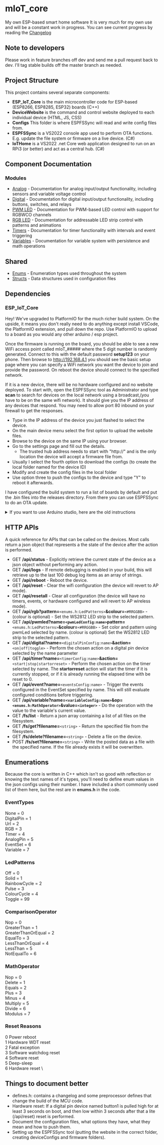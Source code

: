 # mIoT_core
My own ESP-based smart home software
It is very much for my own use and will be a constant work in progress.	
You can see current progress by reading the [Changelog](/changelog/readme.md)

## Note to developers
Please work in feature branches off dev and send me a pull request back to dev. I'll tag stable builds off the master branch as needed.

## Project Structure
This project contains several separate components:
* **ESP_IoT_Core** is the main microcontroller code for ESP-based (ESP8266, ESP8285, ESP32) boards (C++)
* **DeviceWebsite** is the command and control website deployed to each individual device (HTML, JS, CSS)
* **Configs** This folder is where ESPFSSync will read and write config files from.
* **ESPFSSync** is a VS2022 console app used to perform OTA functions. E.g. update the file system or firmware on a live device. (C#)
* **IoTHome** is a VS2022 .net Core web application designed to run on an RPi3 (or better) and act as a central hub. (C#)

## Component Documentation
### Modules
* [Analog](/analog/readme.md) - Documentation for analog input/output functionality, including sensors and variable voltage control
* [Digital](/digital/readme.md) - Documentation for digital input/output functionality, including buttons, switches, and relays
* [PWM LED](/pwm/readme.md) - Documentation for PWM-based LED control with support for RGBWCO channels
* [RGB LED](/rgb/readme.md) - Documentation for addressable LED strip control with patterns and animations
* [Timers](/timer/readme.md) - Documentation for timer functionality with intervals and event triggering
* [Variables](/variables/readme.md) - Documentation for variable system with persistence and math operations
## Shared
* [Enums](/enums/readme.md) - Enumeration types used throughout the system
* [Structs](/structs/readme.md) - Data structures used in configuration files

## Dependencies
### ESP_IoT_Core
Hey! We've upgraded to PlatformIO for the much richer build system. On the upside, it means you don't really need to do anything except install VSCode, the PlatformIO extension, and pull down the repo.
Use PlatformIO to upload to a board as you would any other arduino / esp project.

Once the firmware is running on the board, you should be able to see a new WiFi access point called mIoT_##### where the 5 digit number is randomly generated. Connect to this with the default password **setup123** on your phone. Then browse to http://192.168.4.1 you should see the basic setup page where you can specify a WiFi network you want the device to join and provide the password. On reboot the device should connect to the specified network.

If it is a new device, there will be no hardware configured and no website deployed.
To start with, open the ESPFSSync tool as Administrator and type **scan** to search for devices on the local network using a broadcast,(you have to be on the same wifi network). It should give you the IP address of any devices that respond. You may need to allow port 80 inbound on your firewall to get the responses.
- Type in the IP address of the device you just flashed to select the device.
- On the main device menu select the first option to upload the website files.
- Browse to the device on the same IP using your browser.
- Go to the settings page and fill out the details.
	- The trusted hub address needs to start with "http://" and is the only location the device will accept a firmware file from.
- Usually I  select the fourth option to download the configs (to create the local folder named for the device ID)
- Modify and create the config files in the local folder
- Use option three to push the configs to the device and type "Y" to reboot it afterwards.

I have configured the build system to run a list of boards by default and put the .bin files into the releases directory. From there you can use ESPFSSync to do an OTA update.

<details>
<summary>If you want to use Arduino studio, here are the old instructions</summary>
I'm using **Arduino Studio v1.8.18** but later v1 versions should work with the same instructions. The following instructions assume you're doing the same.

You'll need to add the ESP boards to Arduino Studio if you haven't already by going to preferences and adding the all the following urls to the "Additional Boards Manager URLs" (comma separated)
https://dl.espressif.com/dl/package_esp32_index.json,
http://arduino.esp8266.com/stable/package_esp8266com_index.json,
https://raw.githubusercontent.com/espressif/arduino-esp32/gh-pages/package_esp32_dev_index.json

In the board manager add esp8266 version 3.0.2 and esp32 version 2.0.2
ESP32 and ESP32S2 is all a work in progress / untested / not working at the moment.


The following libraries are required (installed via the Arduino Studio library manager)
* WiFi (tested with 1.2.7)
* AccelStepper (tested with 1.61.0)
* ArduinoJson (tested with 6.18.5)
* Effortless-SPIFFS (2.1.4)
* ESPFlash (tested with 1.0.0)
* NeoPixelBus (tested with 2.6.9)
* QList (tested with 0.6.7)
* ESP32httpUpdate (2.1.145)
* ESP32 AnalogWrite (0.1.0)

Additionally, you need to manually add the following to your libraries: 
* ESPAsyncWebServer @ https://github.com/me-no-dev/ESPAsyncWebServer
* ESPAsyncTCP @ https://github.com/me-no-dev/ESPAsyncTCP

I've been downloading the master branch as a zip from github and using Sketch -> Include Library -> Add ZIP library in Arduino studio to add them to the right place.

## Building
Opening the ESP_IoT_core.ino file in Arduino Studio with all the above dependencies installed should be all you need to do. Set up the board as below (not an exhaustive list), select the correct COM port and click the Upload button (You'll need to short IO0 to Gnd on boot to go into the bootloader before you'll be able to upload new firmware over serial).

## Board Setup (Tuya and some other standard modules)
It's important that you consistently select the same filesystem layout for a board otherwise it will map incorrectly and after you update, all the files that were on the filesystem are no longer there. For this reason, I've been making notes in defines.h to remind me what to set for different boards. /api/status gives FS info and if you deploy the default website, there is a readout of the current filesystem layout at the top of the settings page on the module's website.

### Hardware (board selection in arduino studio):
    * Modules:
      - Generic ESP8266 (2MB) - FS:1MB, OTA:512KB
      - Generic ESP8266 (4MB) - FS:3MB, OTA:512KB
      - Generic ESP8285 (1MB) - FS:64KB, OTA:470KB - No website support
      - Generic ESP8285 (2MB) - FS:1MB, OTA:512KB

    * Tested Boards:
      - ESP-12E (4MB) - use Generic ESP8266
      - ESP-12F (4MB) - use Generic ESP8266
      - ESP-12S (4MB) - use Generic ESP8266
      - ESP-02S Module (2MB) - use Generic ESP8285
      - ESP-02M Module (2MB) - use Generic ESP8285
      - WeMos D1 Mini (4MB) - use LOLIN(WEMOS) D1 R2 & mini
      - Tuya TYWE3S (2MB) - use Generic ESP8266
      - Tuya TYWE2S (1MB) - use Generic ESP8285
      - Tuya TYWE2L (1MB) - use Generic ESP8285
      - DMP-L1 (1MB) - use Generic ESP8285

  * File system layout for different flash sizes:
    - 8M (1MB) - FS:64KB, OTA:470KB - No website support
    - 16M (2MB) - FS:1MB, OTA:512KB
    - 32M (4MB) - FS:3MB, OTA:512KB
</details>

## HTTP APIs
A quick reference for APIs that can be called on the devices. Most calls return a json object that represents a the state of the device after the action is performed.
* GET **/api/status** - Explicitly retrieve the current state of the device as a json object without performing any action.
* GET **/api/logs** - If remote debugging is enabled in your build, this will retrieve up to the last 100 debug log items as an array of strings.
* GET **/api/reboot** - Reboot the device.
* GET **/api/reset** - Clear the wifi configuration (the device will revert to AP mode).
* GET **/api/resetall** - Clear all configuration (the device will have no timers, events, or hardware configured and will revert to AP wireless mode).
* GET **/api/rgb?pattern=**`<enums.h:LedPatterns>`**&colour=**`<#RRGGBB>` - (colour is optional) - Set the WS2812 LED strip to the selected pattern.
* GET **/api/pwmled?name=`<pwmLedConfig:name>`pattern=**`<enums.h:LedPatterns>`**&colour=**`<#RRGGBB>` - Set color and pattern using pwmLed selected by name. (colour is optional) Set the WS2812 LED strip to the selected pattern.
* GET **/api/digital?name=**`<digitalPinConfig:name>`**&action=**`<on|off|toggle>` - Perform the chosen action on a digital pin device selected by the name parameter
* GET **/api/timer?name=**`<timerConfig:name>`**&action=**`<start|stop|startorreset>` - Perform the chosen action on the timer selected by name. The **startorreset** action will start the timer if it is currently stopped, or if it is already running the elapsed time with be reset to 0.
* GET **/api/event?name=**`<eventsConfig:name>` - Trigger the events configured in the EventSet specified by name. This will still evaluate configured conditions before triggering.
* GET **/api/variable?name=`<variableConfig:name>`&op=`<enums.h:MathOperator>`&value=`<integer>`** - Do the operation with the value to the variable's current value.
* GET **/fs/list** - Return a json array containing a list of all files on the filesystem.
* GET **/fs/get?filename=**`<string>` - Return the specified file from the filesystem.
* GET **/fs/delete?filename=**`<string>` - Delete a file on the device.
* POST **/fs/set?filename=**`<string>` - Write the posted data as a file with the specified name. If the file already exists it will be overwritten.

## Enumerations
Because the core is written in C++ which isn't so good with reflection or knowing the text names of it's types, you'll need to define enum values in the json configs using their number. I have included a short commonly used list of them here, but the rest are in **enums.h** in the code.

### EventTypes
None = 0 \
DigitalPin = 1 \
Url = 2 \
RGB = 3 \
Timer = 4 \
AnalogPin = 5 \
EventSet = 6 \
Variable = 7

### LedPatterns
Off = 0 \
Solid = 1 \
RainbowCycle = 2 \
Pulse = 3 \
ColourCycle = 4 \
Toggle = 99

### ComparisonOperator
Nop = 0 \
GreaterThan = 1 \
GreaterThanOrEqual = 2 \
EqualTo = 3 \
LessThanOrEqual = 4 \
LessThan = 5 \
NotEqualTo = 6

### MathOperator
Nop = 0 \
Delete = 1 \
Equals = 2 \
Plus = 3 \
Minus = 4 \
Multiply = 5 \
Divide = 6 \
Modulus = 7

### Reset Reasons
0 Power reboot \
1 Hardware WDT reset \
2 Fatal exception \
3 Software watchdog reset \
4 Software reset \
5 Deep-sleep \
6 Hardware reset \

## Things to document better
* defines.h: contains a changelog and some preprocessor defines that change the build of the MCU code.
* Hardware reset: If a digital pin device named button1 is pulled high for at least 3 seconds on boot, and then low within 3 seconds after that a lite (/api/reset) reset is performed.
* Document the configuration files, what options they have, what they mean and how to push them.
* Setting up the ESPFSSync tool (putting the website in the correct folder, creating deviceConfigs and firmware folders).
